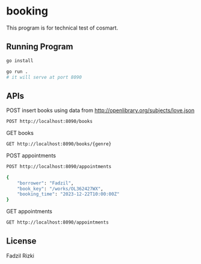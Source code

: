 # booking

This program is for technical test of cosmart.

## Running Program

```bash
go install

go run . 
# it will serve at port 8090
```

## APIs

POST insert books
using data from http://openlibrary.org/subjects/love.json

```bash
POST http://localhost:8090/books
```

GET books

```bash
GET http://localhost:8090/books/{genre}
```

POST appointments

```bash
POST http://localhost:8090/appointments

{
    "borrower": "Fadzil",
    "book_key": "/works/OL362427WX",
    "booking_time": "2023-12-22T10:00:00Z"
}
```

GET appointments

```bash
GET http://localhost:8090/appointments
```

## License

Fadzil Rizki